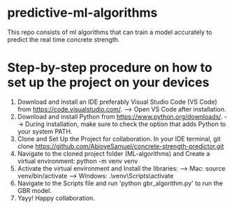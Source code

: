 # predictive-ml-algorithms
This repo consists of ml algorithms that can train a model accurately to predict the real time concrete strength.

# Step-by-step procedure on how to set up the project on your devices
1. Download and install an IDE preferably Visual Studio Code (VS Code) from https://code.visualstudio.com/.
--> Open VS Code after installation.
2. Download and install Python from https://www.python.org/downloads/.
--> During installation, make sure to check the option that adds Python to your system PATH.
3. Clone and Set Up the Project for collaboration. In your IDE terminal, 
   git clone https://github.com/AbioyeSamuel/concrete-strength-predictor.git
4. Navigate to the cloned project folder (ML-algorithms) and Create a virtual environment: python -m venv venv
5. Activate the virtual environment and Install the libraries:
--> Mac: source venv/bin/activate
--> Windows: .\venv\Scripts\activate
6. Navigate to the Scripts file and run 'python gbr_algorithm.py' to run the GBR model.
8. Yayy! Happy collaboration.


